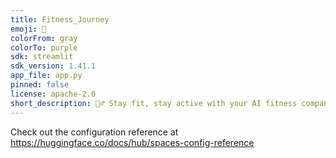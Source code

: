 ```yaml
---
title: Fitness_Journey
emoji: 🏃
colorFrom: gray
colorTo: purple
sdk: streamlit
sdk_version: 1.41.1
app_file: app.py
pinned: false
license: apache-2.0
short_description: 🏋️‍♂️ Stay fit, stay active with your AI fitness companion.
---
```


Check out the configuration reference at https://huggingface.co/docs/hub/spaces-config-reference
